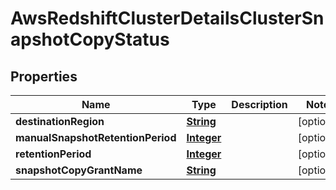 

# AwsRedshiftClusterDetailsClusterSnapshotCopyStatus


## Properties

| Name | Type | Description | Notes |
|------------ | ------------- | ------------- | -------------|
|**destinationRegion** | [**String**](String.md) |  |  [optional] |
|**manualSnapshotRetentionPeriod** | [**Integer**](Integer.md) |  |  [optional] |
|**retentionPeriod** | [**Integer**](Integer.md) |  |  [optional] |
|**snapshotCopyGrantName** | [**String**](String.md) |  |  [optional] |



